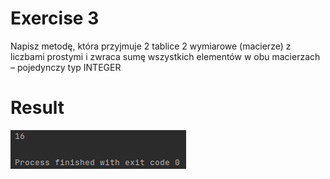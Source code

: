 # Exercise 3
Napisz metodę, która przyjmuje 2 tablice 2 wymiarowe (macierze) z liczbami prostymi i zwraca sumę
wszystkich elementów w obu macierzach – pojedynczy typ INTEGER
# Result
![Result](./img.png?raw=true)